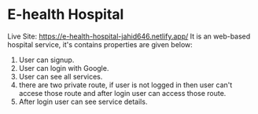 # E-health Hospital


Live Site: https://e-health-hospital-jahid646.netlify.app/
It is an web-based hospital service, it's contains properties are given below:
1. User can signup.
2. User can login with Google.
3. User can see all services.
4. there are two private route, if user is not logged in then user can't accese those route and after login user can access those route.
5. After login user can see service details.


